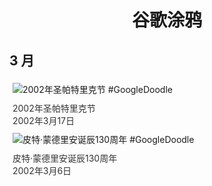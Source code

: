 
<h1 align="center"> 谷歌涂鸦 </h1>




## 3 月

<div class="image">


<img src="https://www.google.com/logos/2002/stpatricks_02.gif" alt="2002年圣帕特里克节 #GoogleDoodle" style="margin: 5px"/>
<div class="info" style="font-size: 14px; color:#333333; margin:5px"><div class="title">2002年圣帕特里克节</div><div class="date">2002年3月17日</div></div>

<img src="https://lh3.googleusercontent.com/rYXhDBLObbbqJoNGRdXovmB42Lzg8fcWt0btN_lPx9pzKNKMOJjS004wFw55oy9esvzQeuhk4gSyLcEK26BF9C2bxRvBAe_AxWEUbp5r=s660" alt="皮特·蒙德里安诞辰130周年 #GoogleDoodle" style="margin: 5px"/>
<div class="info" style="font-size: 14px; color:#333333; margin:5px"><div class="title">皮特·蒙德里安诞辰130周年</div><div class="date">2002年3月6日</div></div>

</div>








